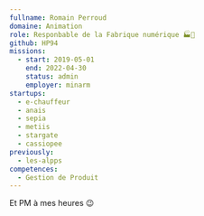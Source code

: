 ```yaml
---
fullname: Romain Perroud
domaine: Animation
role: Responbable de la Fabrique numérique 🏭🔢
github: HP94
missions:
  - start: 2019-05-01
    end: 2022-04-30
    status: admin
    employer: minarm
startups:
  - e-chauffeur
  - anais
  - sepia
  - metiis
  - stargate
  - cassiopee
previously:
  - les-alpps
competences:
  - Gestion de Produit
---
```

Et PM à mes heures 😉